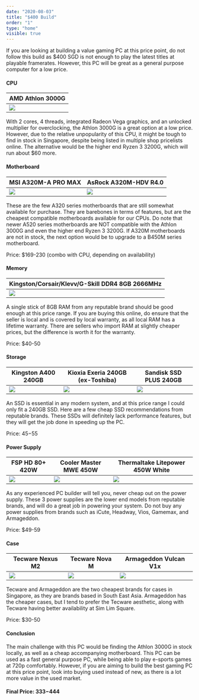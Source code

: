 ```yaml
---
date: "2020-08-03"
title: "$400 Build"
order: "1"
type: "home"
visible: true
---
```


If you are looking at building a value gaming PC at this price point, do not follow this build as $400 SGD is not enough to play the latest titles at playable framerates. However, this PC will be great as a general purpose computer for a low price.

#### CPU
| AMD Athlon 3000G            |
| --------------------------- |
|![](../../assets/400-cpu.png)|

With 2 cores, 4 threads, integrated Radeon Vega graphics, and an unlocked multiplier for overclocking, the Athlon 3000G is a great option at a low price. However, due to the relative unpopularity of this CPU, it might be tough to find in stock in Singapore, despite being listed in multiple shop pricelists online. The alternative would be the higher end Ryzen 3 3200G, which will run about $60 more.

#### Motherboard
| MSI A320M-A PRO MAX              | AsRock A320M-HDV R4.0           |
| -------------------------------- | ------------------------------- |
| ![](../../assets/400-mobo-a.png) |![](../../assets/400-mobo-b.png) |
These are the few A320 series motherboards that are still somewhat available for purchase. They are barebones in terms of features, but are the cheapest compatible motherboards available for our CPUs. Do note that newer A520 series motherboards are NOT compatible with the Athlon 3000G and even the higher end Ryzen 3 3200G. If A320M motherboards are not in stock, the next option would be to upgrade to a B450M series motherboard.  

Price: $169-230 (combo with CPU, depending on availability)

#### Memory
| Kingston/Corsair/Klevv/G-Skill DDR4 8GB 2666MHz |
| ----------------------------------------------- |
| ![](../../assets/400-ram.jpg)                   |
A single stick of 8GB RAM from any reputable brand should be good enough at this price range. If you are buying this online, do ensure that the seller is local and is covered by local warranty, as all local RAM has a lifetime warranty. There are sellers who import RAM at slightly cheaper prices, but the difference is worth it for the warranty.  

Price: $40-50 

#### Storage
| Kingston A400 240GB             | Kioxia Exeria 240GB (ex-Toshiba)| Sandisk SSD PLUS 240GB         |
| ------------------------------- | ------------------------------- | ------------------------------ | 
| ![](../../assets/400-ssd-a.jpg) |![](../../assets/400-ssd-b.png)  | ![](../../assets/400-ssd-c.png)|
An SSD is essential in any modern system, and at this price range I could only fit a 240GB SSD. Here are a few cheap SSD recommendations from reputable brands. These SSDs will definitely lack performance features, but they will get the job done in speeding up the PC.  

Price: $45-$55

#### Power Supply
| FSP HD 80+ 420W                 | Cooler Master MWE 450W          | Thermaltake Litepower 450W White |
| ------------------------------- | ------------------------------- | -------------------------------- |
| ![](../../assets/400-psu-a.jpg) | ![](../../assets/400-psu-b.png) | ![](../../assets/400-psu-c.jpg)  |
As any experienced PC builder will tell you, never cheap out on the power supply. These 3 power supplies are the lower end models from reputable brands, and will do a great job in powering your system. Do not buy any power supplies from brands such as iCute, Headway, Vios, Gamemax, and Armageddon.  

Price: $49-59

#### Case
| Tecware Nexus M2                 | Tecware Nova M                   | Armageddon Vulcan V1x              |
| -------------------------------- | -------------------------------- | ---------------------------------- |
| ![](../../assets/400-case-a.png) | ![](../../assets/400-case-b.png) | ![](../../assets/400-case-c.png) |
Tecware and Armageddon are the two cheapest brands for cases in Singapore, as they are brands based in South East Asia. Armageddon has the cheaper cases, but I tend to prefer the Tecware aesthetic, along with Tecware having better availability at Sim Lim Square. 

Price: $30-50  

#### Conclusion
The main challenge with this PC would be finding the Athlon 3000G in stock locally, as well as a cheap accompanying motherboard. This PC can be used as a fast general purpose PC, while being able to play e-sports games at 720p comfortably. However, if you are aiming to build the best gaming PC at this price point, look into buying used instead of new, as there is a lot more value in the used market.  

#### Final Price: $333-$444